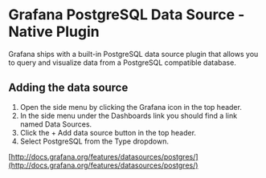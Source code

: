 # Grafana PostgreSQL Data Source -  Native Plugin

Grafana ships with a built-in PostgreSQL data source plugin that allows you to query and visualize data from a PostgreSQL compatible database.

## Adding the data source

1. Open the side menu by clicking the Grafana icon in the top header.
2. In the side menu under the Dashboards link you should find a link named Data Sources.
3. Click the + Add data source button in the top header.
4. Select PostgreSQL from the Type dropdown.

[http://docs.grafana.org/features/datasources/postgres/](http://docs.grafana.org/features/datasources/postgres/)
